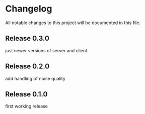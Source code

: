 # Changelog

All notable changes to this project will be documented in this file.

## Release 0.3.0

just newer versions of server and client

## Release 0.2.0

add handling of noise quality

## Release 0.1.0

first working release
